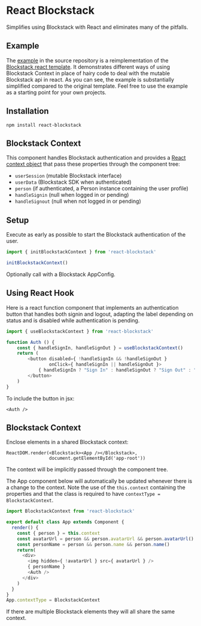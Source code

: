 # React Blockstack

Simplifies using Blockstack with React and eliminates many of the pitfalls.

## Example

The [example](https://github.com/njordhov/react-blockstack/tree/master/example)
in the source repository is a reimplementation of the
[Blockstack react template](https://github.com/blockstack/blockstack-app-generator).
It demonstrates different ways of using Blockstack Context in place of hairy
code to deal with the mutable Blockstack api in react. As you can see,
the example is substantially simplified compared to the original template.
Feel free to use the example as a starting point for your own projects.

## Installation

    npm install react-blockstack

## Blockstack Context

This component handles Blockstack authentication and provides a
[React context object](https://reactjs.org/docs/context.html)
that pass these properties through the component tree:

* `userSession` (mutable Blockstack interface)
* `userData` (Blockstack SDK when authenticated)
* `person` (if authenticated, a Person instance containing the user profile)
* `handleSignin` (null when logged in or pending)
* `handleSignout` (null when not logged in or pending)

## Setup

Execute as early as possible to start the Blockstack authentication of the user.

````javascript
import { initBlockstackContext } from 'react-blockstack'

initBlockstackContext()
````

Optionally call with a Blockstack AppConfig.

## Using React Hook

Here is a react function component that implements an authentication button
that handles both signin and logout, adapting the label depending on status and
is disabled while authentication is pending.

````javascript
import { useBlockstackContext } from 'react-blockstack'

function Auth () {
    const { handleSignIn, handleSignOut } = useBlockstackContext()
    return (
        <button disabled={ !handleSignIn && !handleSignOut }
                onClick={ handleSignIn || handleSignOut }>
            { handleSignIn ? "Sign In" : handleSignOut ? "Sign Out" : "Pending" }
        </button>
    )
}
````

To include the button in jsx:

    <Auth />

## Blockstack Context

Enclose elements in a shared Blockstack context:

    ReactDOM.render(<Blockstack><App /></Blockstack>,
                    document.getElementById('app-root'))

The context will be implicitly passed through the component tree.

The App component below will automatically be updated whenever there is a
change to the context.
Note the use of the `this.context` containing the properties and
that the class is required to have `contextType = BlockstackContext`.

````javascript
import BlockstackContext from 'react-blockstack'

export default class App extends Component {
  render() {
    const { person } = this.context
    const avatarUrl = person && person.avatarUrl && person.avatarUrl()
    const personName = person && person.name && person.name()
    return(
      <div>
        <img hidden={ !avatarUrl } src={ avatarUrl } />
        { personName }
        <Auth />
      </div>
    )
  }
}
App.contextType = BlockstackContext
````

If there are multiple Blockstack elements they will all share the same context.
